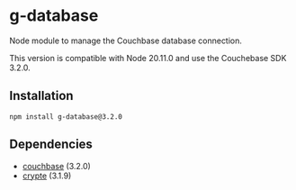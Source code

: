 # g-database
Node module to manage the Couchbase database connection.

This version is compatible with Node 20.11.0 and use the Couchebase SDK 3.2.0.

## Installation
```npm install g-database@3.2.0```

## Dependencies
- [couchbase](https://www.npmjs.com/package/couchbase) (3.2.0)
- [crypte](https://www.npmjs.com/package/crypto-js) (3.1.9)